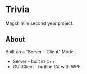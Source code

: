 # Trivia 

Magshimim second year project.

## About
Built on a "Server - Client" Model. <br /> 
  * Server - built in c++ <br /> 
  * GUI:Client - built in C# with WPF.
  
